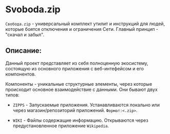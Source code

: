# Svoboda.zip
`Свобода.zip` - универсальный комплект утилит и инструкций для людей, которые
боятся отключения и ограничения Сети. Главный принцип - "скачал и забыл".

## Описание:
Данный проект представляет из себя полноценную экосистему, состоящую из основного 
приложения с веб-интефейсом и его компонентов. 

Компоненты - уникальные структурные элементы, 
через которые происходит основное взаимодействие с данными. Они бывают двух типов:
* `ZIPPS` - Запускаемые приложения. Устанавливаются локально или через магазин/репозиторий приложений. `Формат:<.zip>`.


* `WIKI` - Файлы содержащие информацию. Открываются через предустановленное приложение `Wikipedia`.
